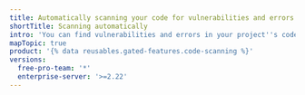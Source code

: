 ```yaml
---
title: Automatically scanning your code for vulnerabilities and errors
shortTitle: Scanning automatically
intro: 'You can find vulnerabilities and errors in your project''s code on {% data variables.product.prodname_dotcom %}.'
mapTopic: true
product: '{% data reusables.gated-features.code-scanning %}'
versions:
  free-pro-team: '*'
  enterprise-server: '>=2.22'
---
```


